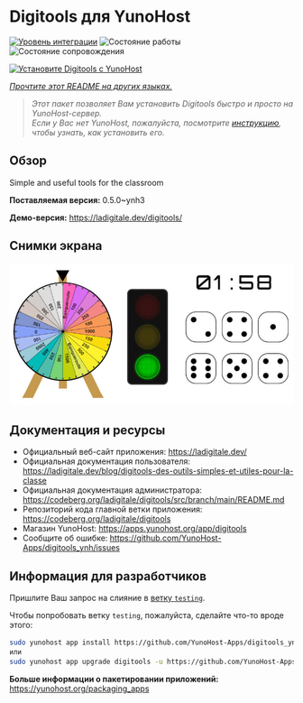 <!--
Важно: этот README был автоматически сгенерирован <https://github.com/YunoHost/apps/tree/master/tools/readme_generator>
Он НЕ ДОЛЖЕН редактироваться вручную.
-->

# Digitools для YunoHost

[![Уровень интеграции](https://dash.yunohost.org/integration/digitools.svg)](https://ci-apps.yunohost.org/ci/apps/digitools/) ![Состояние работы](https://ci-apps.yunohost.org/ci/badges/digitools.status.svg) ![Состояние сопровождения](https://ci-apps.yunohost.org/ci/badges/digitools.maintain.svg)

[![Установите Digitools с YunoHost](https://install-app.yunohost.org/install-with-yunohost.svg)](https://install-app.yunohost.org/?app=digitools)

*[Прочтите этот README на других языках.](./ALL_README.md)*

> *Этот пакет позволяет Вам установить Digitools быстро и просто на YunoHost-сервер.*  
> *Если у Вас нет YunoHost, пожалуйста, посмотрите [инструкцию](https://yunohost.org/install), чтобы узнать, как установить его.*

## Обзор

Simple and useful tools for the classroom

**Поставляемая версия:** 0.5.0~ynh3

**Демо-версия:** <https://ladigitale.dev/digitools/>

## Снимки экрана

![Снимок экрана Digitools](./doc/screenshots/screenshot.jpg)

## Документация и ресурсы

- Официальный веб-сайт приложения: <https://ladigitale.dev/>
- Официальная документация пользователя: <https://ladigitale.dev/blog/digitools-des-outils-simples-et-utiles-pour-la-classe>
- Официальная документация администратора: <https://codeberg.org/ladigitale/digitools/src/branch/main/README.md>
- Репозиторий кода главной ветки приложения: <https://codeberg.org/ladigitale/digitools>
- Магазин YunoHost: <https://apps.yunohost.org/app/digitools>
- Сообщите об ошибке: <https://github.com/YunoHost-Apps/digitools_ynh/issues>

## Информация для разработчиков

Пришлите Ваш запрос на слияние в [ветку `testing`](https://github.com/YunoHost-Apps/digitools_ynh/tree/testing).

Чтобы попробовать ветку `testing`, пожалуйста, сделайте что-то вроде этого:

```bash
sudo yunohost app install https://github.com/YunoHost-Apps/digitools_ynh/tree/testing --debug
или
sudo yunohost app upgrade digitools -u https://github.com/YunoHost-Apps/digitools_ynh/tree/testing --debug
```

**Больше информации о пакетировании приложений:** <https://yunohost.org/packaging_apps>
